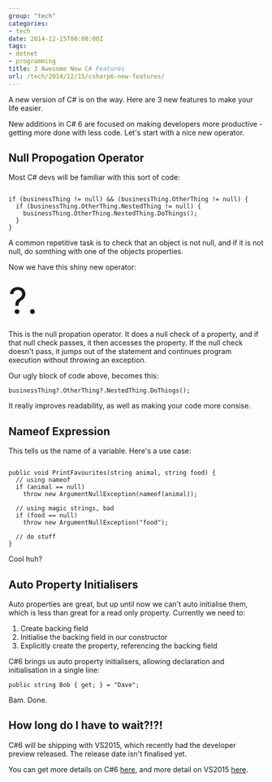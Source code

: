 ```yaml
---
group: "tech"
categories:
- tech
date: 2014-12-15T00:00:00Z
tags:
- dotnet
- programming
title: 3 Awesome New C# Features
url: /tech/2014/12/15/csharp6-new-features/
---
```




A new version of C# is on the way. Here are 3 new features to make your life easier.

<!--more-->

New additions in C# 6 are focused on making developers more productive - getting more done with less code. Let's start with a nice new operator.

## Null Propogation Operator

Most C# devs will be familiar with this sort of code:

<pre class="line-numbers"><code class="language-csharp">
if (businessThing != null) && (businessThing.OtherThing != null) {
  if (businessThing.OtherThing.NestedThing != null) {
    businessThing.OtherThing.NestedThing.DoThings();
  }
}
</code></pre>

A common repetitive task is to check that an object is not null, and if it is not null, do somthing with one of the objects properties.

Now we have this shiny new operator:

<div style="font-size:72px">?.</div>

This is the null propation operator. It does a null check of a property, and if that null check passes, it then accesses the property. If the null check doesn't pass, it jumps out of the statement and continues program execution without throwing an exception.

Our ugly block of code above, becomes this:

<pre class="line-numbers"><code class="language-csharp">businessThing?.OtherThing?.NestedThing.DoThings();</code></pre>

It really improves readability, as well as making your code more consise.

## Nameof Expression

This tells us the name of a variable. Here's a use case:

<pre class="line-numbers"><code class="language-csharp">
public void PrintFavourites(string animal, string food) {
  // using nameof
  if (animal == null)
    throw new ArgumentNullException(nameof(animal));

  // using magic strings, bad
  if (food == null)
    throw new ArgumentNullException("food");

  // do stuff
}  
</code></pre>

Cool huh?

## Auto Property Initialisers

Auto properties are great, but up until now we can't auto initialise them, which is less than great for a read only property. Currently we need to:

1. Create backing field
2. Initialise the backing field in our constructor
3. Explicitly create the property, referencing the backing field

C#6 brings us auto property initialisers, allowing declaration and initialisation in a single line:

<pre class="line-numbers"><code class="language-csharp">public string Bob { get; } = "Dave";</code></pre>

Bam. Done.

## How long do I have to wait?!?!

C#6 will be shipping with VS2015, which recently had the developer preview released. The release date isn't finalised yet.

You can get more details on C#6 [here](http://msdn.microsoft.com/en-us/magazine/dn802602.aspx), and more detail on VS2015 [here](http://www.visualstudio.com/en-us/news/vs2015-preview-vs.aspx).
